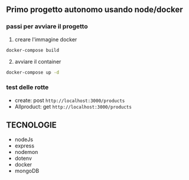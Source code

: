 ## Primo progetto autonomo usando node/docker 

### passi per avviare il progetto 
1. creare l'immagine docker
```bash
docker-compose build
```
2. avviare il container
```bash
docker-compose up -d
```

### test delle rotte 
- create: post `http://localhost:3000/products`
- Allproduct: get `http://localhost:3000/products`


## TECNOLOGIE
- nodeJs
- express
- nodemon
- dotenv
- docker
- mongoDB